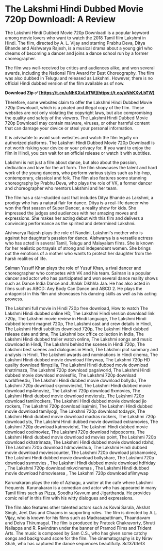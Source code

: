 
 
# The Lakshmi Hindi Dubbed Movie 720p Downloadl: A Review
 
The Lakshmi Hindi Dubbed Movie 720p Downloadl is a popular keyword among movie lovers who want to watch the 2018 Tamil film Lakshmi in Hindi. The film, directed by A. L. Vijay and starring Prabhu Deva, Ditya Bhande and Aishwarya Rajesh, is a musical drama about a young girl who dreams of becoming a dancer and joins a dance school run by a former choreographer.
 
The film was well-received by critics and audiences alike, and won several awards, including the National Film Award for Best Choreography. The film was also dubbed in Telugu and released as Lakshmi. However, there is no official Hindi dubbed version of the film available as of now.
 
**Download Zip ✅ [https://t.co/uNhKXvLbTW](https://t.co/uNhKXvLbTW)**


 
Therefore, some websites claim to offer the Lakshmi Hindi Dubbed Movie 720p Downloadl, which is a pirated and illegal copy of the film. These websites are not only violating the copyright laws, but also compromising the quality and safety of the viewers. The Lakshmi Hindi Dubbed Movie 720p Downloadl may contain malware, viruses, or other harmful content that can damage your device or steal your personal information.
 
It is advisable to avoid such websites and watch the film legally on authorized platforms. The Lakshmi Hindi Dubbed Movie 720p Downloadl is not worth risking your device or your privacy for. If you want to enjoy the film in Hindi, you can wait for an official release or watch it with subtitles.
  
Lakshmi is not just a film about dance, but also about the passion, dedication and love for the art form. The film showcases the talent and hard work of the young dancers, who perform various styles such as hip-hop, contemporary, classical and folk. The film also features some stunning choreography by Prabhu Deva, who plays the role of VK, a former dancer and choreographer who mentors Lakshmi and her team.
 
The film has a star-studded cast that includes Ditya Bhande as Lakshmi, a prodigy who has a natural flair for dance. Ditya is a real-life dancer who won the first season of Super Dancer, a reality show for kids. She impressed the judges and audiences with her amazing moves and expressions. She makes her acting debut with this film and delivers a convincing performance as the spirited and determined Lakshmi.
 
Aishwarya Rajesh plays the role of Nandini, Lakshmi's mother who is against her daughter's passion for dance. Aishwarya is a versatile actress who has acted in several Tamil, Telugu and Malayalam films. She is known for her realistic portrayals of strong and independent women. She brings out the emotions of a mother who wants to protect her daughter from the harsh realities of life.
 
Salman Yusuff Khan plays the role of Yusuf Khan, a rival dancer and choreographer who competes with VK and his team. Salman is a popular dancer and actor who has participated and won several dance reality shows such as Dance India Dance and Jhalak Dikhhla Jaa. He has also acted in films such as ABCD: Any Body Can Dance and ABCD 2. He plays the antagonist in this film and showcases his dancing skills as well as his acting prowess.
 
The Lakshmi full movie in Hindi 720p free download,  How to watch The Lakshmi Hindi dubbed online HD,  The Lakshmi Hindi version download link 720p,  The Lakshmi movie review in Hindi language,  The Lakshmi Hindi dubbed torrent magnet 720p,  The Lakshmi cast and crew details in Hindi,  The Lakshmi Hindi subtitles download 720p,  The Lakshmi Hindi dubbed release date and time,  The Lakshmi box office collection in India,  The Lakshmi Hindi dubbed trailer watch online,  The Lakshmi songs and music download in Hindi,  The Lakshmi behind the scenes in Hindi 720p,  The Lakshmi best scenes and dialogues in Hindi,  The Lakshmi plot summary and analysis in Hindi,  The Lakshmi awards and nominations in Hindi cinema,  The Lakshmi Hindi dubbed movie download filmywap,  The Lakshmi 720p HD quality download filmyzilla,  The Lakshmi Hindi dubbed movie download khatrimaza,  The Lakshmi 720p download pagalworld,  The Lakshmi Hindi dubbed movie download moviesflix,  The Lakshmi 720p download worldfree4u,  The Lakshmi Hindi dubbed movie download bolly4u,  The Lakshmi 720p download skymovieshd,  The Lakshmi Hindi dubbed movie download mp4moviez,  The Lakshmi 720p download 9xmovies,  The Lakshmi Hindi dubbed movie download movierulz,  The Lakshmi 720p download tamilrockers,  The Lakshmi Hindi dubbed movie download jio rockers,  The Lakshmi 720p download isaimini,  The Lakshmi Hindi dubbed movie download tamilyogi,  The Lakshmi 720p download todaypk,  The Lakshmi Hindi dubbed movie download madras rockers,  The Lakshmi 720p download yts,  The Lakshmi Hindi dubbed movie download extramovies,  The Lakshmi 720p download katmoviehd,  The Lakshmi Hindi dubbed movie download coolmoviez,  The Lakshmi 720p download hdpopcorns,  The Lakshmi Hindi dubbed movie download sd movies point,  The Lakshmi 720p download okhatrimaza,  The Lakshmi Hindi dubbed movie download rdxhd,  The Lakshmi 720p download hdmovieshub,  The Lakshmi Hindi dubbed movie download moviescounter,  The Lakshmi 720p download jalshamoviez,  The Lakshmi Hindi dubbed movie download bollyshare,  The Lakshmi 720p download ssrmovies ,  The Lakshmi Hindi dubbed movie download hdfriday ,  The Lakshmi 720p download mkvcinemas ,  The Lakshmi Hindi dubbed movie download hdmoviearea ,  The Lakshmi 720p download afilmywap
 
Karunakaran plays the role of Azhagu, a waiter at the cafe where Lakshmi frequents. Karunakaran is a comedian and actor who has appeared in many Tamil films such as Pizza, Soodhu Kavvum and Jigarthanda. He provides comic relief in this film with his witty dialogues and expressions.
 
The film also features other talented actors such as Kovai Sarala, Akshat Singh, Jeet Das and Chaams in supporting roles. The film is directed by A.L. Vijay, who is known for his films such as Madrasapattinam, Thaandavam and Deiva Thirumagal. The film is produced by Prateek Chakravorty, Shruti Nallappa and R. Ravindran under the banner of Pramod Films and Trident Arts. The music is composed by Sam C.S., who has given some catchy songs and background score for the film. The cinematography is by Nirav Shah, who has captured the dance sequences beautifully.
 8cf37b1e13
 
